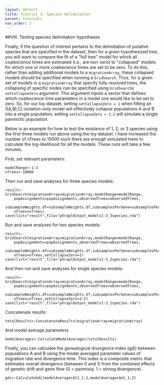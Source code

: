 ```yaml
---
layout: default
title: Tutorial 3: Species delimitation
parent: Tutorials
nav_order: 3
---
```



##VIII. Testing species delimitation hypotheses

Finally, if the question of interest pertains to the delimitation of putative species that are specified in the dataset, then for a given hypothesized tree, you will want to compare the fit of a "full tree" model for which all coalescence times are estimated (i.e., are non-zero) to "collapsed" models for which one or more coalescence times are set to be zero. To do this, rather than adding additional models to a `migrationArray`, these collapsed models should be specified when running a `GridSearch`. Thus, for a given set of models in a `migrationArray` that specify fully resolved trees, the collapsing of specific nodes can be specified using `GridSearch`s `setCollapseZero` argument. This argument inputs a vector that defines which coalescence time parameters in a model one would like to be set to zero. So, for our toy dataset, setting `setCollapseZero = 1` when fitting an ((A,B),C) isolation-only model will effectively collapse populations A and B into a single population; setting `setCollapseZero = 1:2` will simulate a single panmictic population.

Below is an example for how to test the existance of 1, 2, or 3 species using the first three models run above using the toy dataset. I have increased the number of nTrees to 10000 such there are enough simulated trees to calculate the log-likelihood for all the models. These runs will take a few minutes.

First, set relevant parameters:

```
modelRange<-1:3  
nTrees<-10000  
```

Then run and save analyses for three species models:

```
result<-GridSearch(migrationArray=migrationArray,modelRange=modelRange,
    popAssignments=popAssignments,observedTrees=observedTrees,
    subsampleWeights.df=subsampleWeights.df,subsamplesPerGene=subsamplesPerGene,
    nTrees=nTrees) 
save(list="result",file="phraplOutput_models1-3_3species.rda")  
```

Run and save analyses for two species models:

```
result<-GridSearch(migrationArray=migrationArray,modelRange=modelRange,
    popAssignments=popAssignments,observedTrees=observedTrees,
    subsampleWeights.df=subsampleWeights.df,subsamplesPerGene=subsamplesPerGene,
    nTrees=nTrees,setCollapseZero=1) 
save(list="result",file="phraplOutput_models1-3_2species.rda") 
```

And then run and save analyses for single species models:

```
result<-GridSearch(migrationArray=migrationArray,modelRange=modelRange,
    popAssignments=popAssignments,observedTrees=observedTrees,
    subsampleWeights.df=subsampleWeights.df,subsamplesPerGene=subsamplesPerGene,
    nTrees=nTrees,setCollapseZero=1:2) 
save(list="result",file="phraplOutput_models1-3_1species.rda") 
```

Concatenate results:

```
totalResults<-ConcatenateResults(migrationArray=migrationArray)  
```

And model average parameters

```
modelAverages<-CalculateModelAverages(totalResults)  
```

Finally, you can calculate the genealogical divergence index (gdi) between populations A and B using the model averaged parameter values of migration rate and divergence time. This index is a composite metric that estimates overall divergence (between 0 and 1) from the combined effects of genetic drift and gene flow (0 = panmixia; 1 = strong divergence).

```
gdi<-CalculateGdi(modelAverages$t1_1.2,modelAverages$m1_1.2)
```

